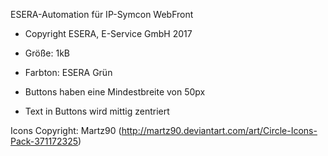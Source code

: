 ESERA-Automation für IP-Symcon WebFront
* Copyright ESERA, E-Service GmbH 2017

* Größe: 1kB
* Farbton: ESERA Grün

* Buttons haben eine Mindestbreite von 50px
* Text in Buttons wird mittig zentriert

Icons Copyright: Martz90 (http://martz90.deviantart.com/art/Circle-Icons-Pack-371172325)